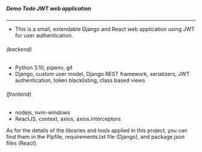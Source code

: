 ##### Demo Todo JWT web application

---

- This is a small, extendable Django and React web application using JWT for user authentication.

###### (backend)
- Python 3.10, pipenv, git
- Django, custom user model, Django REST framework, serializers, JWT authentication, token blacklisting, class based views

###### (frontend)
- nodejs, nvm-windows
- ReactJS, context, axios, axios.interceptors

As for the details of the libraries and tools applied in this project, you can find them in the Pipfile, requirements.txt file (Django), and package.json files (React).